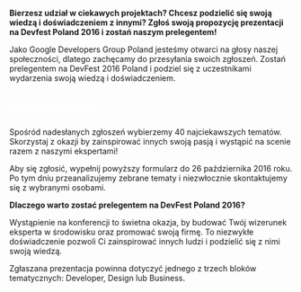 **Bierzesz udział w ciekawych projektach? Chcesz podzielić się swoją wiedzą i doświadczeniem z innymi? Zgłoś swoją propozycję prezentacji na Devfest Poland 2016 i zostań naszym prelegentem!**

Jako Google Developers Group Poland jesteśmy otwarci na głosy naszej społeczności, dlatego zachęcamy do przesyłania swoich zgłoszeń. Zostań prelegentem na DevFest 2016 Poland i podziel się z uczestnikami wydarzenia swoją wiedzą i doświadczeniem.

<br>
<div class="text-center">
<a href="https://goo.gl/3fO5zc" target="_blank" class="style-scope header-content" style="color: white; ">
  <paper-button class="primary style-scope header-content x-scope paper-button-0" raised="" role="button" tabindex="0" animated="" aria-disabled="false" elevation="1">Zgłoś swoją propozycję</paper-button>
</a>
</div>
<br>

Spośród nadesłanych zgłoszeń wybierzemy 40 najciekawszych tematów. Skorzystaj z okazji by zainspirować innych swoją pasją i wystąpić na scenie razem z naszymi ekspertami!

Aby się zgłosić, wypełnij powyższy formularz do 26 października 2016 roku. Po tym dniu przeanalizujemy zebrane tematy i niezwłocznie skontaktujemy się z wybranymi osobami.

**Dlaczego warto zostać prelegentem na DevFest Poland 2016?**

Wystąpienie na konferencji to świetna okazja, by budować Twój wizerunek eksperta w środowisku oraz promować swoją firmę. To niezwykłe doświadczenie pozwoli Ci zainspirować innych ludzi i podzielić się z nimi swoją wiedzą.

Zgłaszana prezentacja powinna dotyczyć jednego z trzech bloków tematycznych: Developer, Design lub Business.
